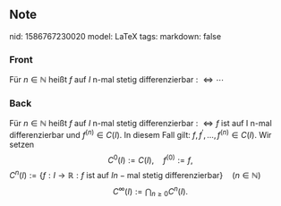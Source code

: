 ## Note
nid: 1586767230020
model: LaTeX
tags: 
markdown: false

### Front
Für $n \in \mathbb{N}$ heißt $f$ auf $I$ n-mal stetig differenzierbar : $\Longleftrightarrow \cdots$

### Back
Für $n \in \mathbb{N}$ heißt $f$ auf $I$ n-mal stetig differenzierbar : $\Longleftrightarrow f$ ist auf I n-mal differenzierbar und $f^{(n)} \in C(I) .$ In diesem Fall gilt: $f, f^{\prime}, \ldots, f^{(n)} \in C(I) .$ Wir setzen
$$
C^{0}(I):=C(I), \quad f^{(0)}:=f,
$$
$C^{n}(I):=\{f: I \rightarrow \mathbb{R}: f \text { ist auf } I n-\text {mal stetig differenzierbar}\} \quad(n \in \mathbb{N})$
$$
C^{\infty}(I):=\bigcap_{n \geq 0} C^{n}(I).
$$
